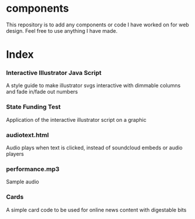 # components

This repository is to add any components or code I have worked on for web design. Feel free to use anything I have made.

<h1>Index</h1>
<h3>Interactive Illustrator Java Script</h3> A style guide to make illustrator svgs interactive with dimmable columns and fade in/fade out numbers
<h3>State Funding Test</h3> Application of the interactive illustrator script on a graphic
<h3>audiotext.html</h3> Audio plays when text is clicked, instead of soundcloud embeds or audio players
<h3>performance.mp3</h3> Sample audio
<h3>Cards</h3> A simple card code to be used for online news content with digestable bits
